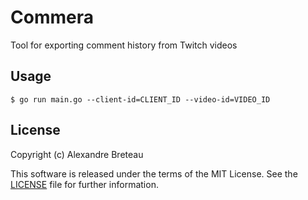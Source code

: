 # Commera

Tool for exporting comment history from Twitch videos

## Usage

```
$ go run main.go --client-id=CLIENT_ID --video-id=VIDEO_ID
```

## License

Copyright (c) Alexandre Breteau

This software is released under the terms of the MIT License.
See the [LICENSE](LICENSE) file for further information.
